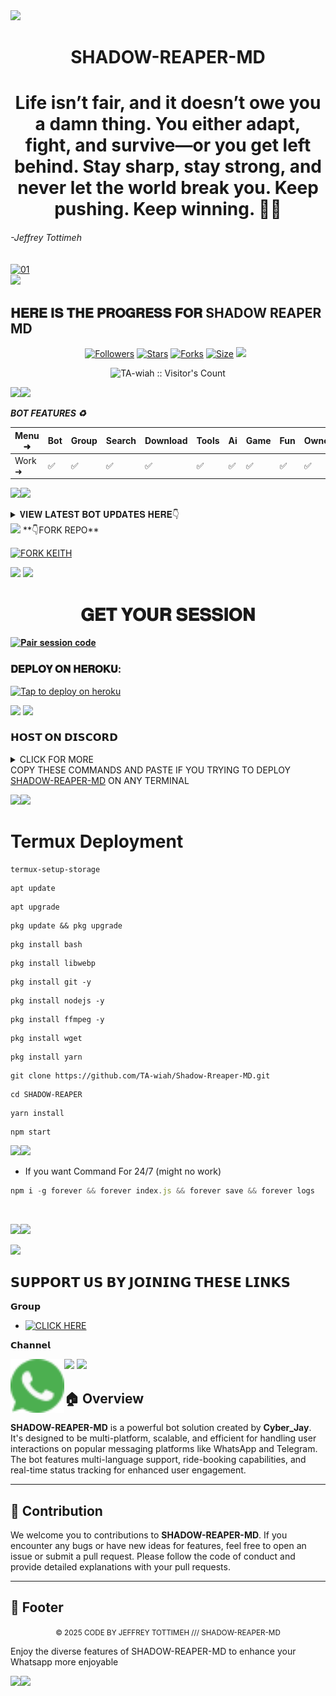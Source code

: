 <img src='https://i.imgur.com/LyHic3i.gif'/>
<h1 align="center"> SHADOW-REAPER-MD </h1>

 
<h1 align="center">Life isn’t fair, and it doesn’t owe you a damn thing. You either adapt, fight, and survive—or you get left behind. Stay sharp, stay strong, and never let the world break you. Keep pushing. Keep winning. 💯🔥 
<br>
<h6 font-size="6px">-Jeffrey Tottimeh</h6>
</h1>



<a href="https://imgur.com/9uUP6sG" align="center"><img src="https://i.imgur.com/9uUP6sG.png" alt="01" border="0" align="center" /></a>                     
<img src='https://i.imgur.com/LyHic3i.gif'/>
 
## 𝐇𝐄𝐑𝐄 𝐈𝐒 𝐓𝐇𝐄 𝐏𝐑𝐎𝐆𝐑𝐄𝐒𝐒 𝐅𝐎𝐑 SHADOW REAPER MD


<p align="center">
<a href="https://github.com/TA-wiah/followers"><img title="Followers" src="https://img.shields.io/github/followers/TA-wiah?color=blue&style=flat-square"></a>
<a href="https://github.com/TA-wiah/Shadow-Rreaper-MD/stargazers/"><img title="Stars" src="https://img.shields.io/github/stars/TA-wiah/Shadow-Rreaper-MD?color=blue&style=flat-square"></a>
<a href="https://github.com/TA-wiah/Shadow-Rreaper-MD/network/members"><img title="Forks" src="https://img.shields.io/github/forks/TA-wiah/Shadow-Rreaper-MD?color=blue&style=flat-square"></a>
<a href="https://github.com/TA-wiah/Shadow-Rreaper-MD/"><img title="Size" src="https://img.shields.io/github/repo-size/TA-wiah/Shadow-Rreaper-MD?style=flat-square&color=blue"></a>
<a href="https://github.com/TA-wiah/Shadow-Rreaper-MD/graphs/commit-activity"><img height="20" src="https://img.shields.io/badge/Maintained%3F-yes-green.svg"></a>&nbsp;&nbsp;
</p>
<p align='center'>
</p>

 <p align="center"><img src="https://profile-counter.glitch.me/{Shadow-Rreaper-MD}/count.svg" alt="TA-wiah :: Visitor's Count" old_src="https://profile-counter.glitch.me/{TA-wiah}/count.svg" /></p>

<img src='https://i.imgur.com/LyHic3i.gif'/></a><a><img src='https://i.imgur.com/LyHic3i.gif'/>


***BOT FEATURES ♻️***

| Menu ⁠➜ | Bot | Group | Search | Download | Tools | Ai | Game | Fun | Owner | Bug | Convert | List | News | TempMails |
| --------| --- | ----- | ------ | -------- | ----- | -- | ---- | --- | ----- | ----| --------| -----| -----| --------|
| Work ➜ |  ✅ |   ✅  |    ✅  |     ✅   |   ✅  | ✅ |   ✅ |  ✅ |  ✅   | ✅  |    ✅   |  ✅  |  ✅  |  ✅  |

<img src='https://i.imgur.com/LyHic3i.gif'/></a><a><img src='https://i.imgur.com/LyHic3i.gif'/>

<details>
<summary>𝐕𝐈𝐄𝐖 𝐋𝐀𝐓𝐄𝐒𝐓 𝐁𝐎𝐓 𝐔𝐏𝐃𝐀𝐓𝐄𝐒 𝐇𝐄𝐑𝐄👇</summary>

- 𝐋𝐀𝐒𝐓 𝐔𝐏𝐃𝐀𝐓𝐄𝐃 
- 𝑨 new realese bot 𝑾𝒐𝒓𝒌𝒊𝒏𝒈🔥.  
- 𝑨𝒍𝒍 Commands are 𝑾𝒐𝒓𝒌𝒊𝒏𝒈🔥.
- 𝑶𝒗𝒆𝒓𝒂𝒍 𝑷𝒆𝒓𝒇𝒐𝒓𝒎𝒂𝒏𝒄𝒆 𝑰𝒎𝒑𝒓𝒐𝒗𝒆𝒎𝒆𝒏𝒕𝒔🤫.
- 𝐒peed and fast interaction
- 𝐓he Bot can scrap user from a group and save it in vcf or csv usage: 'scrap'
- 𝐓he Bot can create group using vcf or csv to add members easy pizy usage:'addtogroup/newgroup groupname'

</details>

<img src='https://i.imgur.com/LyHic3i.gif'/>
**👇FORK REPO**

<a href="https://github.com/TA-wiah/Shadow-Rreaper-MD/fork" align="center"><img src="https://img.shields.io/badge/CLICK%20HERE-purple" alt="FORK KEITH" width="150"></a>


<img src='https://i.imgur.com/LyHic3i.gif'/>
<img src='https://i.imgur.com/LyHic3i.gif'/>

 <h1 align="center">  𝐆𝐄𝐓 𝐘𝐎𝐔𝐑 𝐒𝐄𝐒𝐒𝐈𝐎𝐍 </h1>
  <a href="https://shadow-reaper-session-id.onrender.com/" align="center"><img src="https://img.shields.io/badge/Pair%20session%20code-white" alt="𝐏𝐚𝐢𝐫 𝐬𝐞𝐬𝐬𝐢𝐨𝐧 𝐜𝐨𝐝𝐞" width="300"></a>



###  𝐃𝐄𝐏𝐋𝐎𝐘 𝐎𝐍 𝐇𝐄𝐑𝐎𝐊𝐔:

[![Tap to deploy on heroku](https://www.herokucdn.com/deploy/button.svg)](https://dashboard.heroku.com/new?button-url=https://github.com/TA-wiah/Shadow-Rreaper-MD&template=https://github.com/TA-wiah/Shadow-Rreaper-MD.git)

<img src='https://i.imgur.com/LyHic3i.gif'/>
<a><img src='https://i.imgur.com/LyHic3i.gif'/></a>
 

### 𝗛𝗢𝗦𝗧 𝗢𝗡 𝗗𝗜𝗦𝗖𝗢𝗥𝗗
<details>
<summary>CLICK FOR MORE</summary>
<a href="https://github.com/TA-wiah/Shadow-Rreaper-MD/archive/refs/heads/main.zip"><img src="https://img.shields.io/badge/DOWNLOAD%20FILES-yellow" alt="Rainhost Files" width="150"></a>
  
<a href="https://bot-hosting.net/?aff=1259151615210819614"><img src="https://img.shields.io/badge/SIGNUP%20&%20DEPLOY-gold" alt="Scalingo Deploy" width="150"></a>
</details

#### COPY THESE COMMANDS AND PASTE IF YOU TRYING TO DEPLOY [SHADOW-REAPER-MD](https://github.com/TA-wiah/Shadow-Rreaper-MD) ON ANY TERMINAL
 

<a><img src='https://i.imgur.com/LyHic3i.gif'/></a><a><img src='https://i.imgur.com/LyHic3i.gif'/></a>
# Termux Deployment
```
termux-setup-storage
```
```
apt update
```
```
apt upgrade
```
```
pkg update && pkg upgrade
```
```
pkg install bash
```
```
pkg install libwebp
```
```
pkg install git -y
```
```
pkg install nodejs -y
```
```
pkg install ffmpeg -y 
```
```
pkg install wget
```
```
pkg install yarn
```
```
git clone https://github.com/TA-wiah/Shadow-Rreaper-MD.git
```
```
cd SHADOW-REAPER
```
```
yarn install
```
```
npm start
```
<a><img src='https://i.imgur.com/LyHic3i.gif'/></a><a><img src='https://i.imgur.com/LyHic3i.gif'/></a>
- If you want Command For 24/7 (might no work) 
```js
npm i -g forever && forever index.js && forever save && forever logs
```
<br>

<a><img src='https://i.imgur.com/LyHic3i.gif'/></a><a><img src='https://i.imgur.com/LyHic3i.gif'/></a>
<br>




<a><img src='https://i.imgur.com/LyHic3i.gif'/></a>

## 𝗦𝗨𝗣𝗣𝗢𝗥𝗧 𝗨𝗦 𝗕𝗬 𝗝𝗢𝗜𝗡𝗜𝗡𝗚 𝗧𝗛𝗘𝗦𝗘 𝗟𝗜𝗡𝗞𝗦

**𝗚𝗿𝗼𝘂𝗽**
- <a href="https://whatsapp.com/channel/0029VafHRSWDzgTGeS2rGn3c" target="_blank">
    <img alt="CLICK HERE" src="https://img.shields.io/badge/ CHAT ME  -25D366?style=for-the-badge&logo=whatsapp&logoColor=white" />
  </a>


**𝗖𝗵𝗮𝗻𝗻𝗲𝗹**
<p align="centre">
  <a href="https://whatsapp.com/channel/0029VafHRSWDzgTGeS2rGn3c">
    <img align="left" alt="SIEGRIN | Whastapp" width="86px" src="https://raw.githubusercontent.com/PikaBotz/My_Personal_Space/main/Images/AnyaBot_pics/Anya_v2/Whatsapp.svg" />
  

   
   <a><img src='https://i.imgur.com/LyHic3i.gif'/></a>
   <a><img src='https://i.imgur.com/LyHic3i.gif'/></a>

## 🏠 Overview

**SHADOW-REAPER-MD** is a powerful bot solution created by **Cyber_Jay**. It's designed to be multi-platform, scalable, and efficient for handling user interactions on popular messaging platforms like WhatsApp and Telegram. The bot features multi-language support, ride-booking capabilities, and real-time status tracking for enhanced user engagement.

---

## 📑 Contribution

We welcome you to contributions to **SHADOW-REAPER-MD**. If you encounter any bugs or have new ideas for features, feel free to open an issue or submit a pull request. Please follow the code of conduct and provide detailed explanations with your pull requests.

---

## 📅 Footer

<p align="center">
  <small>&copy; 2025 CODE BY JEFFREY TOTTIMEH /// SHADOW-REAPER-MD</small>
</p>

Enjoy the diverse features of SHADOW-REAPER-MD  to enhance your Whatsapp more enjoyable

<a><img src='https://i.imgur.com/LyHic3i.gif'/></a><a><img src='https://i.imgur.com/LyHic3i.gif'/></a>
